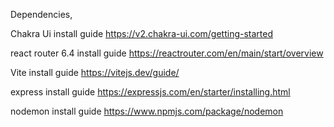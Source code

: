  Dependencies,

 Chakra Ui
 install guide https://v2.chakra-ui.com/getting-started 

 react  router 6.4
 install guide https://reactrouter.com/en/main/start/overview 

 Vite
 install guide https://vitejs.dev/guide/

 express
 install guide https://expressjs.com/en/starter/installing.html

 nodemon
 install guide https://www.npmjs.com/package/nodemon


